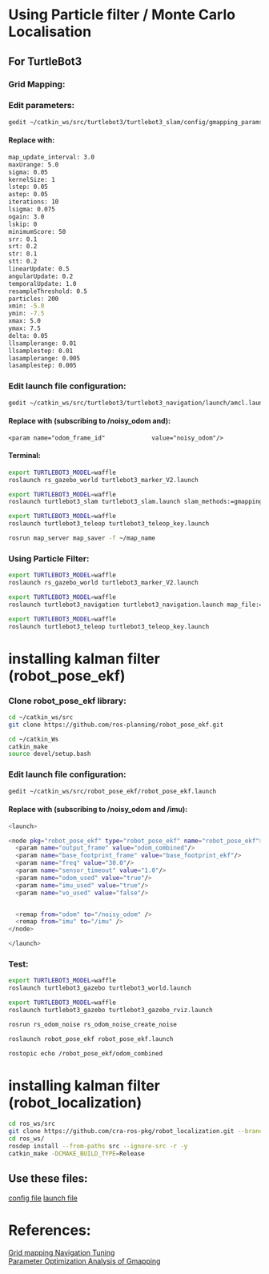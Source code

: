 # Using Particle filter / Monte Carlo Localisation

## For TurtleBot3

### Grid Mapping:

### Edit parameters:
```Bash
gedit ~/catkin_ws/src/turtlebot3/turtlebot3_slam/config/gmapping_params.yaml
```
#### Replace with:
```Bash
map_update_interval: 3.0
maxUrange: 5.0
sigma: 0.05
kernelSize: 1
lstep: 0.05
astep: 0.05
iterations: 10
lsigma: 0.075
ogain: 3.0
lskip: 0
minimumScore: 50
srr: 0.1
srt: 0.2
str: 0.1
stt: 0.2
linearUpdate: 0.5
angularUpdate: 0.2
temporalUpdate: 1.0
resampleThreshold: 0.5
particles: 200
xmin: -5.0
ymin: -7.5
xmax: 5.0
ymax: 7.5
delta: 0.05
llsamplerange: 0.01
llsamplestep: 0.01
lasamplerange: 0.005
lasamplestep: 0.005
```

### Edit launch file configuration:
```Bash
gedit ~/catkin_ws/src/turtlebot3/turtlebot3_navigation/launch/amcl.launch
```

#### Replace with (subscribing to /noisy_odom and):
```
<param name="odom_frame_id"             value="noisy_odom"/>
```

#### Terminal:
```Bash
export TURTLEBOT3_MODEL=waffle
roslaunch rs_gazebo_world turtlebot3_marker_V2.launch

export TURTLEBOT3_MODEL=waffle
roslaunch turtlebot3_slam turtlebot3_slam.launch slam_methods:=gmapping

export TURTLEBOT3_MODEL=waffle
roslaunch turtlebot3_teleop turtlebot3_teleop_key.launch

rosrun map_server map_saver -f ~/map_name

```

### Using Particle Filter:
```Bash
export TURTLEBOT3_MODEL=waffle
roslaunch rs_gazebo_world turtlebot3_marker_V2.launch

export TURTLEBOT3_MODEL=waffle
roslaunch turtlebot3_navigation turtlebot3_navigation.launch map_file:=$HOME/catkin_ws/src/RS1-ProjectRover/examples/rs_V2_map.yaml

export TURTLEBOT3_MODEL=waffle
roslaunch turtlebot3_teleop turtlebot3_teleop_key.launch
```

#
# installing kalman filter (robot_pose_ekf)

### Clone robot_pose_ekf library:
```Bash
cd ~/catkin_ws/src
git clone https://github.com/ros-planning/robot_pose_ekf.git

cd ~/catkin_Ws
catkin_make
source devel/setup.bash
```

### Edit launch file configuration:
```Bash
gedit ~/catkin_ws/src/robot_pose_ekf/robot_pose_ekf.launch
```

#### Replace with (subscribing to /noisy_odom and /imu):
```Bash
<launch>

<node pkg="robot_pose_ekf" type="robot_pose_ekf" name="robot_pose_ekf">
  <param name="output_frame" value="odom_combined"/>
  <param name="base_footprint_frame" value="base_footprint_ekf"/>
  <param name="freq" value="30.0"/>
  <param name="sensor_timeout" value="1.0"/>  
  <param name="odom_used" value="true"/>
  <param name="imu_used" value="true"/>
  <param name="vo_used" value="false"/>


  <remap from="odom" to="/noisy_odom" />
  <remap from="imu" to="/imu" />
</node>

</launch>
```

### Test:
```Bash
export TURTLEBOT3_MODEL=waffle
roslaunch turtlebot3_gazebo turtlebot3_world.launch

export TURTLEBOT3_MODEL=waffle
roslaunch turtlebot3_gazebo turtlebot3_gazebo_rviz.launch

rosrun rs_odom_noise rs_odom_noise_create_noise

roslaunch robot_pose_ekf robot_pose_ekf.launch

rostopic echo /robot_pose_ekf/odom_combined
```
#
# installing kalman filter (robot_localization)
```Bash
cd ros_ws/src
git clone https://github.com/cra-ros-pkg/robot_localization.git --branch noetic-devel
cd ros_ws/
rosdep install --from-paths src --ignore-src -r -y
catkin_make -DCMAKE_BUILD_TYPE=Release
```
## Use these files:
[config file](./robot_localization_library_configs/rs_ekf.yaml)
[launch file](./robot_localization_library_configs/rs_ekf.launch)



# References:
[Grid mapping Navigation Tuning](https://kaiyuzheng.me/documents/navguide.pdf)<br>
[Parameter Optimization Analysis of Gmapping](https://iopscience.iop.org/article/10.1088/1742-6596/1646/1/012004/pdf)


